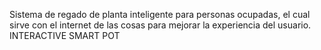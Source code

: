Sistema de regado de planta inteligente para personas ocupadas, el cual sirve con el internet de las cosas para mejorar la experiencia del usuario. INTERACTIVE SMART POT
